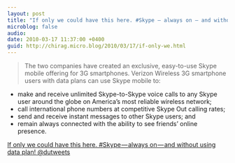 ```yaml
---
layout: post
title: "If only we could have this here. #Skype — always on — and without using data plan! @dutweets"
microblog: false
audio: 
date: 2010-03-17 11:37:00 +0400
guid: http://chirag.micro.blog/2010/03/17/if-only-we.html
---
```

<blockquote>The two companies have created an exclusive, easy-to-use Skype mobile offering for 3G smartphones. Verizon Wireless 3G smartphone users with data plans can use Skype mobile to:</blockquote>
<ul>
<li>make and receive unlimited Skype-to-Skype voice calls to any Skype user around the globe on America’s most reliable wireless network;</li>
<li>call international phone numbers at competitive Skype Out calling rates;</li>
<li>send and receive instant messages to other Skype users; and</li>
<li>remain always connected with the ability to see friends’ online presence.</li>
</ul>
<p><a href="http://about.skype.com/press/2010/02/verizon.html" target="_blank">If only we could have this here. #Skype — always on — and without using data plan! @dutweets</a></p>

